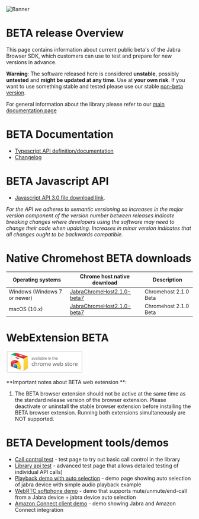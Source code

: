![Banner](/docs/beta-banner.png)

# BETA release Overview
This page contains information about current public beta's of the Jabra Browser SDK, which customers can use to test and prepare for new versions in advance. 

**Warning**: The software released here is considered **unstable**, possibly **untested** and **might be updated at any time**. Use at **your own risk**. If you want to use something stable and tested please use our stable [non-beta version](README.md).

For general information about the library please refer to our [main documentation page](README.md)

# BETA Documentation
* [Typescript API definition/documentation](https://gnaudio.github.io/jabra-browser-integration/JavaScriptLibrary/jabra.browser.integration-3.0.d.ts)
* [Changelog](CHANGELOG.md)

# BETA Javascript API
* [Javascript API 3.0 file download link](https://gnaudio.github.io/jabra-browser-integration/JavaScriptLibrary/jabra.browser.integration-3.0.js).

*For the API we adheres to semantic versioning
so increases in the major version component of the version number between releases indicate breaking changes where developers using the software
may need to change their code when updating. Increases in minor version indicates that all changes ought to be backwards compatible.*

# Native Chromehost BETA downloads
| Operating systems             | Chrome host native download             | Description                             |
| ----------------------------- | --------------------------------------- | --------------------------------------- |
| Windows (Windows 7 or newer)  | [JabraChromeHost2.1.0-beta7](https://github.com/gnaudio/jabra-browser-integration/raw/master/downloads/JabraChromeHost2.1.0-beta7.msi) | Chromehost 2.1.0 Beta |
| macOS (10.x)                  | [JabraChromeHost2.1.0-beta7](https://github.com/gnaudio/jabra-browser-integration/raw/master/downloads/JabraChromeHost2.1.0-beta7.dmg) | Chromehost 2.1.0 Beta |

# WebExtension BETA
[![Banner](/docs/ChromeWebStoreBadge.png)](https://chrome.google.com/webstore/detail/jabra-browser-integration/igcbbdnhomedfadljgcmcfpdcoonihfe)

**Important notes about BETA web extension **: 
1. The BETA browser extension should not be active at the same time as the standard release version of the browser extension. Please deactivate or uninstall the stable browser extension before installing the BETA browser extension. Running both extensions simultaneously are NOT supported.

# BETA Development tools/demos
* [Call control test](https://gnaudio.github.io/jabra-browser-integration/beta/development/) - test page to try out basic call control in the library
* [Library api test](https://gnaudio.github.io/jabra-browser-integration/beta/test/) - advanced test page that allows detailed testing of individual API calls)
* [Playback demo with auto selection](https://gnaudio.github.io/jabra-browser-integration/beta/playback/) - demo page showing auto selection of jabra device with simple audio playback example
* [WebRTC softphone demo](https://gnaudio.github.io/jabra-browser-integration/beta/webrtc/) - demo that supports mute/unmute/end-call from a Jabra device + jabra device auto selection
* [Amazon Connect client demo](https://gnaudio.github.io/jabra-browser-integration/beta/amazonconnectclient/) - demo showing Jabra and Amazon Connect integration
